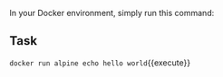 In your Docker environment, simply run this command:

## Task

 `docker run alpine echo hello world`{{execute}}